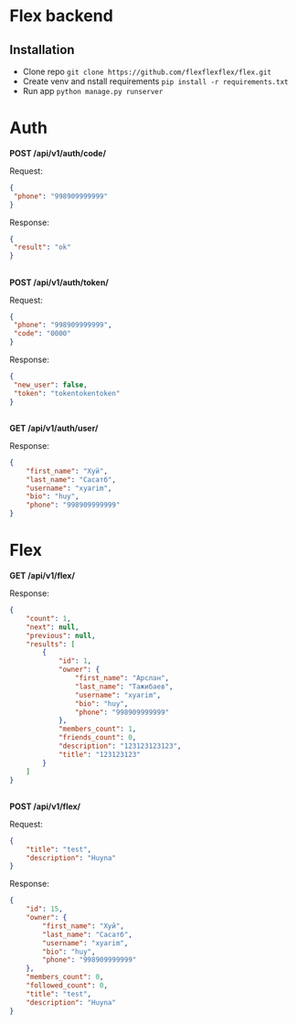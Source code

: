 # Flex backend

## Installation
* Clone repo `git clone https://github.com/flexflexflex/flex.git`
* Create venv and nstall requirements `pip install -r requirements.txt`
* Run app `python manage.py runserver`
##

# Auth
**POST /api/v1/auth/code/** 

Request:
```json
{
 "phone": "998909999999"
}
```
Response:

```json
{
 "result": "ok"
} 
```
##

**POST /api/v1/auth/token/** 

Request:
```json
{
 "phone": "998909999999",
 "code": "0000"
}
```

Response:
```json
{
 "new_user": false,
 "token": "tokentokentoken"
} 
```
##

**GET /api/v1/auth/user/**

Response:
```json
{
    "first_name": "Хуй",
    "last_name": "Сасатб",
    "username": "xyarim",
    "bio": "huy",
    "phone": "998909999999"
}
```

##
# Flex

**GET /api/v1/flex/** 

Response:
```json
{
    "count": 1,
    "next": null,
    "previous": null,
    "results": [
        {
            "id": 1,
            "owner": {
                "first_name": "Арслан",
                "last_name": "Тажибаев",
                "username": "xyarim",
                "bio": "huy",
                "phone": "998909999999"
            },
            "members_count": 1,
            "friends_count": 0,
            "description": "123123123123",
            "title": "123123123"
        }
    ]
}
```

##
**POST /api/v1/flex/** 

Request:
```json
{
	"title": "test",
	"description": "Huyna"
}
```

Response:
```json
{
    "id": 15,
    "owner": {
        "first_name": "Хуй",
        "last_name": "Сасатб",
        "username": "xyarim",
        "bio": "huy",
        "phone": "998909999999"
    },
    "members_count": 0,
    "followed_count": 0,
    "title": "test",
    "description": "Huyna"
}
```



